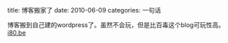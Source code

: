 title: 博客搬家了
date: 2010-06-09
categories: 一句话

博客搬到自己建的wordpress了。虽然不会玩，但是比百毒这个blog可玩性高。  
[i80.be](http://i80.be/)
